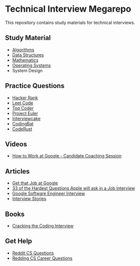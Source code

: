 # Technical Interview Megarepo
This repository contains study materials for technical interviews.

## Study Material
* [Algorithms](https://github.com/jdsutton/Technical-Interview-Megarepo/tree/master/Algorithms)
* [Data Structures](https://github.com/jdsutton/Technical-Interview-Megarepo/tree/master/Data%20Structures)
* [Mathematics](https://github.com/jdsutton/Technical-Interview-Megarepo/tree/master/Mathematics)
* [Operating Systems](https://github.com/jdsutton/Technical-Interview-Megarepo/tree/master/Operating%20Systems)
* System Design

## Practice Questions
* [Hacker Rank](https://www.hackerrank.com/)
* [Leet Code](https://leetcode.com/)
* [Top Coder](https://www.topcoder.com/my-dashboard/)
* [Project Euler](https://projecteuler.net/)
* [Interviewcake](https://www.interviewcake.com/)
* [CodingBat](http://codingbat.com/java)
* [CodeRust](https://www.educative.io/collection/5642554087309312/5679846214598656)

## Videos
* [How to Work at Google - Candidate Coaching Session](https://www.youtube.com/watch?v=oWbUtlUhwa8&feature=youtu.be)

## Articles
* [Get that Job at Google](http://steve-yegge.blogspot.com/2008/03/get-that-job-at-google.html)
* [33 of the Hardest Questions Apple will ask in a Job Interview](http://www.businessinsider.com/the-hardest-apple-interview-questions-2016-4)
* [Google Software Engineer Interview](https://www.glassdoor.com/Interview/Google-Software-Engineer-Interview-Questions-EI_IE9079.0,6_KO7,24.htm#InterviewReview_1369302)
* [Interview Stories](http://intearview.com/)

## Books
* [Cracking the Coding Interview](http://www.amazon.com/gp/product/098478280X/ref=as_li_tl?ie=UTF8&camp=1789&creative=390957&creativeASIN=098478280X&linkCode=as2&tag=htcatu-20&linkId=B6WXIEKJHEBBWJ7B)


## Get Help
* [Reddit CS Questions](https://www.reddit.com/r/CS_Questions)
* [Redding CS Career Questions](https://www.reddit.com/r/cscareerquestions)
